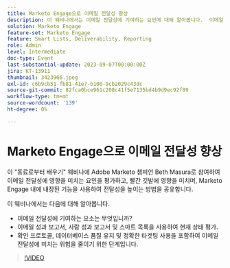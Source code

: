 ```yaml
---
title: Marketo Engage으로 이메일 전달성 향상
description: 이 웨비나에서는 이메일 전달성에 기여하는 요인에 대해 알아봅니다.  이메일 성과 보고서, 사람 성과 보고서 및 스마트 목록을 사용하여 현재 상태 평가.  확인 프로토콜, 데이터베이스 품질 유지 및 정확한 타겟팅 사용을 포함하여 이메일 전달성에 미치는 위험을 줄이기 위한 단계입니다.
solution: Marketo Engage
feature-set: Marketo Engage
feature: Smart Lists, Deliverability, Reporting
role: Admin
level: Intermediate
doc-type: Event
last-substantial-update: 2023-09-07T00:00:00Z
jira: KT-13911
thumbnail: 3423966.jpeg
exl-id: c6b9cb51-fb81-41e7-b100-9cb2029c43dc
source-git-commit: 82fca0bce961c208c41f5e7135bd4b9d9ec92f89
workflow-type: tm+mt
source-wordcount: '139'
ht-degree: 0%

---
```


# Marketo Engage으로 이메일 전달성 향상

이 &quot;동료로부터 배우기&quot; 웨비나에 Adobe Marketo 챔피언 Beth Masura로 참여하여 이메일 전달성에 영향을 미치는 요인을 평가하고, 빨간 깃발에 영향을 미치며, Marketo Engage 내에 내장된 기능을 사용하여 전달성을 높이는 방법을 공유합니다.

이 웨비나에서는 다음에 대해 알아봅니다.

* 이메일 전달성에 기여하는 요소는 무엇입니까?
* 이메일 성과 보고서, 사람 성과 보고서 및 스마트 목록을 사용하여 현재 상태 평가.
* 확인 프로토콜, 데이터베이스 품질 유지 및 정확한 타겟팅 사용을 포함하여 이메일 전달성에 미치는 위험을 줄이기 위한 단계입니다.

>[!VIDEO](https://video.tv.adobe.com/v/3423966/?learn=on)
